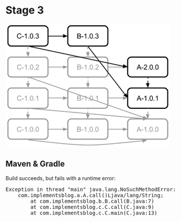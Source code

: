 # Stage 3

<img src="dependencies.png"/>

## Maven & Gradle 

Build succeeds, but fails with a runtime error:
<pre>
Exception in thread "main" java.lang.NoSuchMethodError:
    com.implementsblog.a.A.call()Ljava/lang/String;
        at com.implementsblog.b.B.call(B.java:7)
        at com.implementsblog.c.C.call(C.java:9)
        at com.implementsblog.c.C.main(C.java:13)
</pre>

